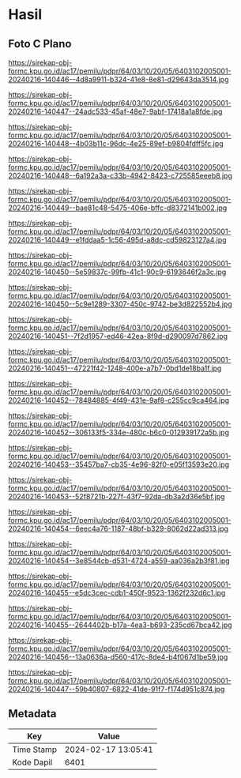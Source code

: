 # Hasil

## Foto C Plano

https://sirekap-obj-formc.kpu.go.id/ac17/pemilu/pdpr/64/03/10/20/05/6403102005001-20240216-140446--4d8a9911-b324-41e8-8e81-d29643da3514.jpg

https://sirekap-obj-formc.kpu.go.id/ac17/pemilu/pdpr/64/03/10/20/05/6403102005001-20240216-140447--24adc533-45af-48e7-9abf-17418a1a8fde.jpg

https://sirekap-obj-formc.kpu.go.id/ac17/pemilu/pdpr/64/03/10/20/05/6403102005001-20240216-140448--4b03b11c-96dc-4e25-89ef-b9804fdff5fc.jpg

https://sirekap-obj-formc.kpu.go.id/ac17/pemilu/pdpr/64/03/10/20/05/6403102005001-20240216-140448--6a192a3a-c33b-4942-8423-c725585eeeb8.jpg

https://sirekap-obj-formc.kpu.go.id/ac17/pemilu/pdpr/64/03/10/20/05/6403102005001-20240216-140449--bae81c48-5475-406e-bffc-d8372141b002.jpg

https://sirekap-obj-formc.kpu.go.id/ac17/pemilu/pdpr/64/03/10/20/05/6403102005001-20240216-140449--e1fddaa5-1c56-495d-a8dc-cd59823127a4.jpg

https://sirekap-obj-formc.kpu.go.id/ac17/pemilu/pdpr/64/03/10/20/05/6403102005001-20240216-140450--5e59837c-99fb-41c1-90c9-6193646f2a3c.jpg

https://sirekap-obj-formc.kpu.go.id/ac17/pemilu/pdpr/64/03/10/20/05/6403102005001-20240216-140450--5c9e1289-3307-450c-9742-be3d822552b4.jpg

https://sirekap-obj-formc.kpu.go.id/ac17/pemilu/pdpr/64/03/10/20/05/6403102005001-20240216-140451--7f2d1957-ed46-42ea-8f9d-d290097d7862.jpg

https://sirekap-obj-formc.kpu.go.id/ac17/pemilu/pdpr/64/03/10/20/05/6403102005001-20240216-140451--47221f42-1248-400e-a7b7-0bd1de18ba1f.jpg

https://sirekap-obj-formc.kpu.go.id/ac17/pemilu/pdpr/64/03/10/20/05/6403102005001-20240216-140452--78484885-4f49-431e-9af8-c255cc9ca464.jpg

https://sirekap-obj-formc.kpu.go.id/ac17/pemilu/pdpr/64/03/10/20/05/6403102005001-20240216-140452--306133f5-334e-480c-b6c0-012939172a5b.jpg

https://sirekap-obj-formc.kpu.go.id/ac17/pemilu/pdpr/64/03/10/20/05/6403102005001-20240216-140453--35457ba7-cb35-4e96-82f0-e05f13593e20.jpg

https://sirekap-obj-formc.kpu.go.id/ac17/pemilu/pdpr/64/03/10/20/05/6403102005001-20240216-140453--52f8721b-227f-43f7-92da-db3a2d36e5bf.jpg

https://sirekap-obj-formc.kpu.go.id/ac17/pemilu/pdpr/64/03/10/20/05/6403102005001-20240216-140454--6eec4a76-1187-48bf-b329-8062d22ad313.jpg

https://sirekap-obj-formc.kpu.go.id/ac17/pemilu/pdpr/64/03/10/20/05/6403102005001-20240216-140454--3e8544cb-d531-4724-a559-aa036a2b3f81.jpg

https://sirekap-obj-formc.kpu.go.id/ac17/pemilu/pdpr/64/03/10/20/05/6403102005001-20240216-140455--e5dc3cec-cdb1-450f-9523-1362f232d6c1.jpg

https://sirekap-obj-formc.kpu.go.id/ac17/pemilu/pdpr/64/03/10/20/05/6403102005001-20240216-140455--2644402b-b17a-4ea3-b693-235cd67bca42.jpg

https://sirekap-obj-formc.kpu.go.id/ac17/pemilu/pdpr/64/03/10/20/05/6403102005001-20240216-140456--13a0636a-d560-417c-8de4-b4f067d1be59.jpg

https://sirekap-obj-formc.kpu.go.id/ac17/pemilu/pdpr/64/03/10/20/05/6403102005001-20240216-140447--59b40807-6822-41de-91f7-f174d951c874.jpg


## Metadata

| Key        | Value               |
| ---------- | ------------------- |
| Time Stamp | 2024-02-17 13:05:41 |
| Kode Dapil | 6401                |



